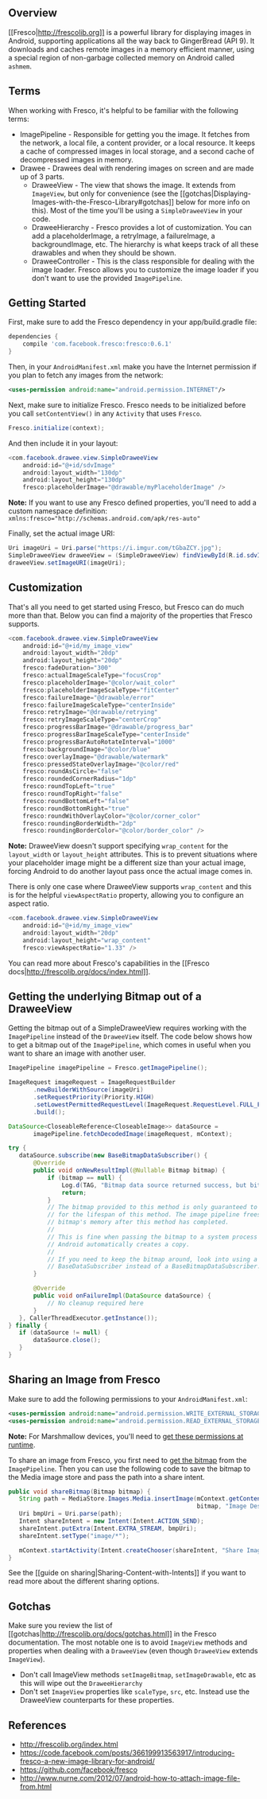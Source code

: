 ## Overview
[[Fresco|http://frescolib.org]] is a powerful library for displaying images in Android, supporting applications all the way back to GingerBread (API 9). It downloads and caches remote images in a memory efficient manner, using a special region of non-garbage collected memory on Android called `ashmem`. 

## Terms
When working with Fresco, it's helpful to be familiar with the following terms:
* ImagePipeline - Responsible for getting you the image. It fetches from the network, a local file, a content provider, or a local resource. It keeps a cache of compressed images in local storage, and a second cache of decompressed images in memory.
* Drawee - Drawees deal with rendering images on screen and are made up of 3 parts.
  * DraweeView - The view that shows the image. It extends from `ImageView`, but only for convenience (see the [[gotchas|Displaying-Images-with-the-Fresco-Library#gotchas]] below for more info on this). Most of the time you'll be using a `SimpleDraweeView` in your code.
  * DraweeHierarchy - Fresco provides a lot of customization. You can add a placeholderImage, a retryImage, a failureImage, a backgroundImage, etc. The hierarchy is what keeps track of all these drawables and when they should be shown. 
  * DraweeController - This is the class responsible for dealing with the image loader. Fresco allows you to customize the image loader if you don't want to use the provided `ImagePipeline`.

## Getting Started

First, make sure to add the Fresco dependency in your app/build.gradle file:
```gradle
dependencies {
    compile 'com.facebook.fresco:fresco:0.6.1'
}
```
Then, in your `AndroidManifest.xml` make you have the Internet permission if you plan to fetch any images from the network:
```xml
<uses-permission android:name="android.permission.INTERNET"/>
```

Next, make sure to initialize Fresco. Fresco needs to be initialized before you call `setContentView()` in any `Activity` that uses `Fresco`.

```java
Fresco.initialize(context);
```

And then include it in your layout:
```java
<com.facebook.drawee.view.SimpleDraweeView
    android:id="@+id/sdvImage"
    android:layout_width="130dp"
    android:layout_height="130dp" 
    fresco:placeholderImage="@drawable/myPlaceholderImage" />
```
**Note:** If you want to use any Fresco defined properties, you'll need to add a custom namespace definition:
`xmlns:fresco="http://schemas.android.com/apk/res-auto"`

Finally, set the actual image URI:
```java
Uri imageUri = Uri.parse("https://i.imgur.com/tGbaZCY.jpg");
SimpleDraweeView draweeView = (SimpleDraweeView) findViewById(R.id.sdvImage);
draweeView.setImageURI(imageUri);
```

## Customization
That's all you need to get started using Fresco, but Fresco can do much more than that. Below you can find a majority of the properties that Fresco supports.

```java
<com.facebook.drawee.view.SimpleDraweeView
    android:id="@+id/my_image_view"
    android:layout_width="20dp"
    android:layout_height="20dp"
    fresco:fadeDuration="300"
    fresco:actualImageScaleType="focusCrop"
    fresco:placeholderImage="@color/wait_color"
    fresco:placeholderImageScaleType="fitCenter"
    fresco:failureImage="@drawable/error"
    fresco:failureImageScaleType="centerInside"
    fresco:retryImage="@drawable/retrying"
    fresco:retryImageScaleType="centerCrop"
    fresco:progressBarImage="@drawable/progress_bar"
    fresco:progressBarImageScaleType="centerInside"
    fresco:progressBarAutoRotateInterval="1000"
    fresco:backgroundImage="@color/blue"
    fresco:overlayImage="@drawable/watermark"
    fresco:pressedStateOverlayImage="@color/red"
    fresco:roundAsCircle="false"
    fresco:roundedCornerRadius="1dp"
    fresco:roundTopLeft="true"
    fresco:roundTopRight="false"
    fresco:roundBottomLeft="false"
    fresco:roundBottomRight="true"
    fresco:roundWithOverlayColor="@color/corner_color"
    fresco:roundingBorderWidth="2dp"
    fresco:roundingBorderColor="@color/border_color" />
```

**Note:** DraweeView doesn't support specifying `wrap_content` for the `layout_width` or `layout_height` attributes. This is to prevent situations where your placeholder image might be a different size than your actual image, forcing Android to do another layout pass once the actual image comes in.

There is only one case where DraweeView supports `wrap_content` and this is for the helpful `viewAspectRatio` property, allowing you to configure an aspect ratio.

```java
<com.facebook.drawee.view.SimpleDraweeView
    android:id="@+id/my_image_view"
    android:layout_width="20dp"
    android:layout_height="wrap_content"
    fresco:viewAspectRatio="1.33" />
```

You can read more about Fresco's capabilities in the [[Fresco docs|http://frescolib.org/docs/index.html]].

## Getting the underlying Bitmap out of a DraweeView
Getting the bitmap out of a SimpleDraweeView requires working with the `ImagePipeline` instead of the `DraweeView` itself. The code below shows how to get a bitmap out of the `ImagePipeline`, which comes in useful when you want to share an image with another user.
```java
ImagePipeline imagePipeline = Fresco.getImagePipeline();

ImageRequest imageRequest = ImageRequestBuilder
       .newBuilderWithSource(imageUri)
       .setRequestPriority(Priority.HIGH)
       .setLowestPermittedRequestLevel(ImageRequest.RequestLevel.FULL_FETCH)
       .build();

DataSource<CloseableReference<CloseableImage>> dataSource =
       imagePipeline.fetchDecodedImage(imageRequest, mContext);

try {
   dataSource.subscribe(new BaseBitmapDataSubscriber() {
       @Override
       public void onNewResultImpl(@Nullable Bitmap bitmap) {
           if (bitmap == null) {
               Log.d(TAG, "Bitmap data source returned success, but bitmap null.");
               return;
           }
           // The bitmap provided to this method is only guaranteed to be around 
           // for the lifespan of this method. The image pipeline frees the
           // bitmap's memory after this method has completed.
           // 
           // This is fine when passing the bitmap to a system process as
           // Android automatically creates a copy.
           //
           // If you need to keep the bitmap around, look into using a
           // BaseDataSubscriber instead of a BaseBitmapDataSubscriber.
       }

       @Override
       public void onFailureImpl(DataSource dataSource) {
           // No cleanup required here
       }
   }, CallerThreadExecutor.getInstance());
} finally {
   if (dataSource != null) {
       dataSource.close();
   }
}
```

## Sharing an Image from Fresco

Make sure to add the following permissions to your `AndroidManifest.xml`:

```xml
<uses-permission android:name="android.permission.WRITE_EXTERNAL_STORAGE" />
<uses-permission android:name="android.permission.READ_EXTERNAL_STORAGE" />
```
**Note:** For Marshmallow devices, you'll need to [get these permissions at runtime](http://developer.android.com/preview/features/runtime-permissions.html#coding).

To share an image from Fresco, you first need to [get the bitmap](#getting-the-underlying-bitmap-out-of-a-draweeview) from the `ImagePipeline`. Then you can use the following code to save the bitmap to the Media image store and pass the path into a share intent.

```java
public void shareBitmap(Bitmap bitmap) {
   String path = MediaStore.Images.Media.insertImage(mContext.getContentResolver(),
                                                     bitmap, "Image Description", null);
   Uri bmpUri = Uri.parse(path);
   Intent shareIntent = new Intent(Intent.ACTION_SEND);
   shareIntent.putExtra(Intent.EXTRA_STREAM, bmpUri);
   shareIntent.setType("image/*");

   mContext.startActivity(Intent.createChooser(shareIntent, "Share Image"));
}
```
See the [[guide on sharing|Sharing-Content-with-Intents]] if you want to read more about the different sharing options.

## Gotchas
Make sure you review the list of [[gotchas|http://frescolib.org/docs/gotchas.html]] in the Fresco documentation. The most notable one is to avoid `ImageView` methods and properties when dealing with a `DraweeView` (even though `DraweeView` extends `ImageView`).
*  Don't call ImageView methods `setImageBitmap`, `setImageDrawable`, etc as this will wipe out the `DraweeHierarchy`
*  Don't set `ImageView` properties like `scaleType`, `src`, etc. Instead use the DraweeView counterparts for these properties.

## References
* http://frescolib.org/index.html
* https://code.facebook.com/posts/366199913563917/introducing-fresco-a-new-image-library-for-android/
* https://github.com/facebook/fresco
* http://www.nurne.com/2012/07/android-how-to-attach-image-file-from.html